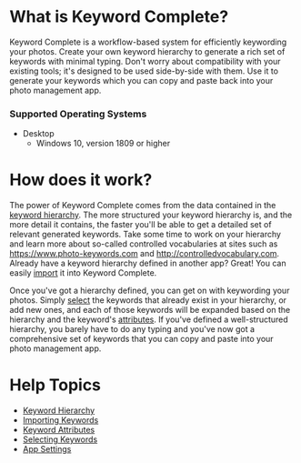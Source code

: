 # What is Keyword Complete?
Keyword Complete is a workflow-based system for efficiently keywording your photos. Create your own keyword hierarchy to generate a rich set of keywords with minimal typing. Don't worry about compatibility with your existing tools; it's designed to be used side-by-side with them.  Use it to generate your keywords which you can copy and paste back into your photo management app.

### Supported Operating Systems
* Desktop
  * Windows 10, version 1809 or higher

# How does it work?
The power of Keyword Complete comes from the data contained in the [keyword hierarchy](keyword-hierarchy.md). The more structured your keyword hierarchy is, and the more detail it contains, the faster you'll be able to get a detailed set of relevant generated keywords. Take some time to work on your hierarchy and learn more about so-called controlled vocabularies at sites such as https://www.photo-keywords.com and http://controlledvocabulary.com. Already have a keyword hierarchy defined in another app? Great! You can easily [import](importing-keywords.md) it into Keyword Complete.

Once you've got a hierarchy defined, you can get on with keywording your photos. Simply [select](selecting-keywords.md) the keywords that already exist in your hierarchy, or add new ones, and each of those keywords will be expanded based on the hierarchy and the keyword's [attributes](keyword-attributes.md). If you've defined a well-structured hierarchy, you barely have to do any typing and you've now got a comprehensive set of keywords that you can copy and paste into your photo management app.

# Help Topics
* [Keyword Hierarchy](keyword-hierarchy.md)
* [Importing Keywords](importing-keywords.md)
* [Keyword Attributes](keyword-attributes.md)
* [Selecting Keywords](selecting-keywords.md)
* [App Settings](settings.md)
